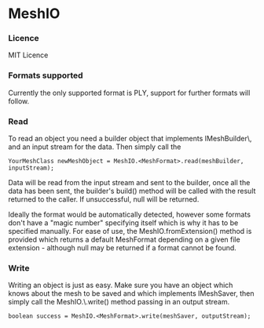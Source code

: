 # MeshIO
<h3>Licence</h3>
MIT Licence

<h3>Formats supported</h3>
Currently the only supported format is PLY, support for further formats will follow.


<h3>Read</h3>
To read an object you need a builder object that implements IMeshBuilder\<YourMeshClass\>, and an input stream for the data. Then simply call the

    YourMeshClass newMeshObject = MeshIO.<MeshFormat>.read(meshBuilder, inputStream);

Data will be read from the input stream and sent to the builder, once all the data has been sent, the builder's build() method will be called with the result returned to the caller. If unsuccessful, null will be returned.

Ideally the format would be automatically detected, however some formats don't have a "magic number" specifying itself which is why it has to be specified manually. For ease of use, the MeshIO.fromExtension() method is provided which returns a default MeshFormat depending on a given file extension - although null may be returned if a format cannot be found.

<h3>Write</h3>
Writing an object is just as easy. Make sure you have an object which knows about the mesh to be saved and which implements IMeshSaver, then simply call the MeshIO.\<MeshFormat\>.write() method passing in an output stream.

    boolean success = MeshIO.<MeshFormat>.write(meshSaver, outputStream);
